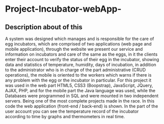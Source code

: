 # Project-Incubator-webApp-

## Description about of this

A system was designed which manages and is responsible for the care of egg incubators, 
which are comprised of two applications (web page and mobile application), 
through the website we present our service and information on incubators and care of the same as the eggs, 
in it the clients enter their account to verify the status of their egg in the incubator, 
showing data and statistics of temperature, humidity, days of incubation, in addition to the administrator who is in charge 
of the part administrative (CRUD operations), the mobile is oriented to the workers which warns if there is any problem with 
the egg or the incubator in particular. For this project it was used in the web part HTML5, CSS3 (Boopstrap), JavaScript, JQuery, AJAX, PHP, 
and for the mobile part the Java language was used, while the Databases were programmed in SQL and were mounted in two independent servers. 
Being one of the most complete projects made in the race. In this code the web application (front-end / back-end) is shown. 
In the part of the user account you can see the temperature record of the incubator according to time by graphs and thermometers in real time.
